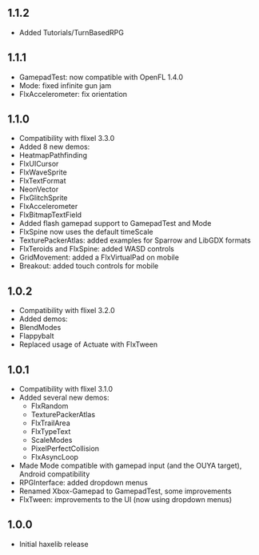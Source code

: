 1.1.2
------------------------------
* Added Tutorials/TurnBasedRPG

1.1.1
------------------------------
* GamepadTest: now compatible with OpenFL 1.4.0
* Mode: fixed infinite gun jam
* FlxAccelerometer: fix orientation

1.1.0
------------------------------
* Compatibility with flixel 3.3.0
* Added 8 new demos:
 * HeatmapPathfinding
 * FlxUICursor
 * FlxWaveSprite
 * FlxTextFormat
 * NeonVector
 * FlxGlitchSprite
 * FlxAccelerometer
 * FlxBitmapTextField
* Added flash gamepad support to GamepadTest and Mode
* FlxSpine now uses the default timeScale 
* TexturePackerAtlas: added examples for Sparrow and LibGDX formats
* FlxTeroids and FlxSpine: added WASD controls
* GridMovement: added a FlxVirtualPad on mobile
* Breakout: added touch controls for mobile

1.0.2
------------------------------
* Compatibility with flixel 3.2.0
* Added demos:
 * BlendModes
 * Flappybalt
* Replaced usage of Actuate with FlxTween 

1.0.1
------------------------------
* Compatibility with flixel 3.1.0
* Added several new demos:
  * FlxRandom 
  * TexturePackerAtlas
  * FlxTrailArea
  * FlxTypeText
  * ScaleModes
  * PixelPerfectCollision
  * FlxAsyncLoop
* Made Mode compatible with gamepad input (and the OUYA target), Android compatibility 
* RPGInterface: added dropdown menus
* Renamed Xbox-Gamepad to GamepadTest, some improvements
* FlxTween: improvements to the UI (now using dropdown menus)

1.0.0
------------------------------
* Initial haxelib release
